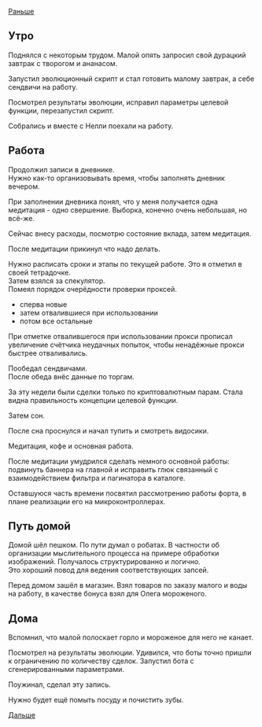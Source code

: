[Раньше](2019.11.19.md)
## Утро
Поднялся с некоторым трудом. Малой опять запросил свой дурацкий завтрак с творогом и ананасом.

Запустил эволюционный скрипт и стал готовить малому завтрак, а себе сендвичи на работу.

Посмотрел результаты эволюции, исправил параметры целевой функции, перезапустил скрипт.

Собрались и вместе с Нелли поехали на работу.
## Работа
Продолжил записи в дневнике.  
Нужно как-то организовывать время, чтобы заполнять дневник вечером.

При заполнении дневника понял, что у меня получается одна медитация - одно свершение. Выборка, конечно очень небольшая, но всё-же.

Сейчас внесу расходы, посмотрю состояние вклада, затем медитация.

После медитации прикинул что надо делать.

Нужно расписать сроки и этапы по текущей работе. Это я отметил в своей тетрадочке.  
Затем взялся за спекулятор.  
Помеял порядок очерёдности проверки проксей.
  - сперва новые
  - затем отвалившиеся при использовании
  - потом все остальные

При отметке отвалившегося при использовании прокси прописал увеличение счётчика неудачных попыток, чтобы ненадёжные прокси быстрее отваливались.

Пообедал сендвичами.  
После обеда внёс данные по торгам.

За эту недели были сделки только по криптовалютным парам. Стала видна правильность концепции целевой функции.

Затем сон.

После сна проснулся и начал тупить и смотреть видосики.

Медитация, кофе и основная работа.

После медитации умудрился сделать немного основной работы: подвинуть баннера на главной и исправить глюк связанный с взаимодействием фильтра и пагинатора в каталоге.

Оставшуюся часть времени посвятил рассмотрению работы форта, в плане реализации его на микроконтроллерах.
## Путь домой
Домой шёл пешком. По пути думал о робатах. В частности об организации мыслительного процесса на примере обработки изображений. Получалось структурированно и логично.  
Это хороший повод для ведения соответствующих запсей.

Перед домом зашёл в магазин. Взял товаров по заказу малого и воды на работу, в качестве бонуса взял для Олега мороженого.
## Дома
Вспомнил, что малой полоскает горло и мороженое для него не канает.

Посмотрел на результаты эволюции. Удивился, что боты точно пришли к ограничению по количеству сделок. Запустил бота с сгенерированными параметрами.

Поужинал, сделал эту запись.

Нужно будет ещё помыть посуду и почистить зубы.

[Дальше](2019.11.21.md)
